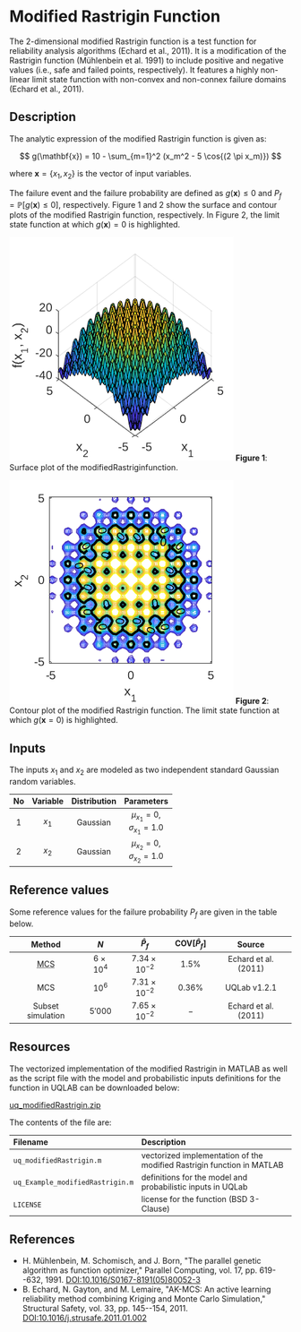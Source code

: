 # Modified Rastrigin Function

[//]: # "Benchmark type: test-function"
[//]: # "Application fields: reliability"
[//]: # "Dimension: 2-dimension"

The 2-dimensional modified Rastrigin function is a test function for reliability analysis algorithms (Echard et al., 2011). It is a modification of the Rastrigin function (Mühlenbein et al. 1991) to include positive and negative values (i.e., safe and failed points, respectively). It features a highly non-linear limit state function with non-convex and non-connex failure domains (Echard et al., 2011).

## Description

The analytic expression of the modified Rastrigin function is given as:

$$
g(\mathbf{x}) = 10 - \sum_{m=1}^2 (x_m^2 - 5 \cos{(2 \pi x_m)})
$$

where $\mathbf{x} = \{x_1, x_2\}$ is the vector of input variables.

The failure event and the failure probability are defined as $g(\mathbf{x}) \leq 0$ and $P_f = \mathbb{P}[g(\mathbf{x}) \leq 0]$, respectively. Figure 1 and 2 show the surface and contour plots of the modified Rastrigin function, respectively. In Figure 2, the limit state function at which $g(\mathbf{x}) = 0$ is highlighted.

![modifiedRastriginSurface](modifiedRastriginSurface.png)
**Figure 1**: Surface plot of the modifiedRastriginfunction.

![modifiedRastriginContour](modifiedRastriginContour.png)
**Figure 2**: Contour plot of the modified Rastrigin function. The limit state function at which $g(\mathbf{x}=0)$ is highlighted.

## Inputs

The inputs $x_1$ and $x_2$ are modeled as two independent standard Gaussian random variables.

| No |Variable|Distribution|Parameters|
|:--:|:------:|:----------:|:--------:|
| 1  | $x_1$  | Gaussian   | $\mu_{x_1} = 0$,<br/>$\sigma_{x_1} = 1.0$ |
| 2  | $x_2$  | Gaussian   | $\mu_{x_2} = 0$,<br/>$\sigma_{x_2} = 1.0$ |

## Reference values

Some reference values for the failure probability $P_f$ are given in the table below.

|Method|$N$|$\hat{P}_f$|$\text{COV}[\hat{P}_f]$|Source|
|:----:|:-:|:---------:|:---------------------:|:----:|
| <abbr title="Monte Carlo simulation">MCS</abbr> | $6 \times 10^4$ | $7.34 \times 10^{-2}$ | $1.5\%$ | Echard et al. (2011) |
| MCS  |   $10^6$   | $7.31 \times 10^{-2}$ | $0.36\%$ | UQLab v1.2.1 |
| Subset simulation | $5'000$ | $7.65 \times 10^{-2}$ | $-$ | Echard et al. (2011) |

## Resources

The vectorized implementation of the modified Rastrigin in MATLAB as well as the script file with the model and probabilistic inputs definitions for the function in UQLAB can be downloaded below:

<a class="attachment" href="uq_modifiedRastrigin.zip">uq_modifiedRastrigin.zip</a>

The contents of the file are:

|Filename|Description|
|:-------|:----------|
| `uq_modifiedRastrigin.m` | vectorized implementation of the modified Rastrigin function in MATLAB |
| `uq_Example_modifiedRastrigin.m` | definitions for the model and probabilistic inputs in UQLab |
| `LICENSE` | license for the function (BSD 3-Clause) |

## References

* H. Mühlenbein, M. Schomisch, and J. Born, "The parallel genetic algorithm as function optimizer," Parallel Computing, vol. 17, pp. 619--632, 1991. [DOI:10.1016/S0167-8191(05)80052-3](https://doi.org/10.1016/S0167-8191(05)80052-3)
* B. Echard, N. Gayton, and M. Lemaire, "AK-MCS: An active learning reliability method combining Kriging and Monte Carlo Simulation," Structural Safety, vol. 33, pp. 145--154, 2011. [DOI:10.1016/j.strusafe.2011.01.002](https://doi.org/10.1016/j.strusafe.2011.01.002)